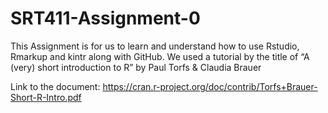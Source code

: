 # SRT411-Assignment-0

This Assignment is for us to learn and understand how to use Rstudio, Rmarkup and kintr along with GitHub. We used a tutorial by the title of   “A (very) short introduction to R” by Paul Torfs & Claudia Brauer

Link to the document: https://cran.r-project.org/doc/contrib/Torfs+Brauer-Short-R-Intro.pdf

